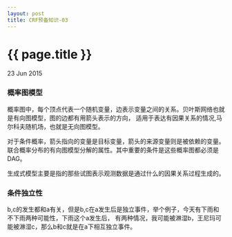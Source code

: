 ```yaml
---
layout: post
title: CRF预备知识-03
---
```


{{ page.title }}
================

<p class="meta">23 Jun 2015 </p>

### 概率图模型

概率图中，每个顶点代表一个随机变量，边表示变量之间的关系。贝叶斯网络也就是有向图模型，图的边都有用箭头表示的方向，
适用于表达有因果关系的情况,马尔科夫随机场，也就是无向图模型。

对于条件概率，箭头指向的变量是目标变量，箭头的来源变量则是被依赖的变量。联合概率分布的有向图模型分解的属性。其中重要的条件是这些概率图都必须是DAG。

生成式模型主要是指的那些试图表示观测数据是通过什么的因果关系过程生成的。

### 条件独立性

b,c的发生都和a有关，但是b,c在a发生后是独立事件，举个例子，今天有下雨和不下雨两种可能性，下雨这个a发生后，
有两种情况，我可能被淋湿b，王尼玛可能被淋湿c，那么b和c就是在a下相互独立事件。
